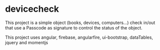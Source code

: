 devicecheck
===========
This project is a simple object (books, devices, computers...) check in/out that use a Passcode as signature to control the status of the object.

This project uses angular, firebase, angularfire, ui-bootstrap, dataTables, jquery and momentjs
